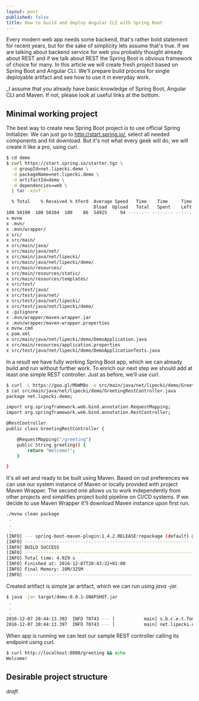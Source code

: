 ```yaml
---
layout: post
published: false
title: How to build and deploy Angular CLI with Spring Boot
---
```

Every modern web app needs some backend, that's rather bold statement for recent years, but for the sake of simplicity lets assume that's true. If we are talking about backend service for web you probably thought already about REST and if we talk about REST the Spring Boot is obvious framework of choice for many. In this article we will create fresh project based on Spring Boot and Angular CLI. We'll prepare build process for single deployable artifact and see how to use it in everyday work.

_I assume that you already have basic knowledge of Spring Boot, Angular CLI and Maven. If not, please look at useful links at the bottom.

## Minimal working project

The best way to create new Spring Boot project is to use official Spring Initializer. We can just go to http://start.spring.io/, select all needed components and hit download. But it's not what every geek will do, we will create it like a pro, using curl.

```bash
$ cd demo
$ curl https://start.spring.io/starter.tgz \
  -d groupId=net.lipecki.demo \
  -d packageName=net.lipecki.demo \
  -d artifactId=demo \
  -d dependencies=web \
  | tar -xzvf -

  % Total    % Received % Xferd  Average Speed   Time    Time     Time  Current
                                 Dload  Upload   Total   Spent    Left  Speed
100 50190  100 50104  100    86  54925     94 --:--:-- --:--:-- --:--:-- 54878
x mvnw
x .mvn/
x .mvn/wrapper/
x src/
x src/main/
x src/main/java/
x src/main/java/net/
x src/main/java/net/lipecki/
x src/main/java/net/lipecki/demo/
x src/main/resources/
x src/main/resources/static/
x src/main/resources/templates/
x src/test/
x src/test/java/
x src/test/java/net/
x src/test/java/net/lipecki/
x src/test/java/net/lipecki/demo/
x .gitignore
x .mvn/wrapper/maven-wrapper.jar
x .mvn/wrapper/maven-wrapper.properties
x mvnw.cmd
x pom.xml
x src/main/java/net/lipecki/demo/DemoApplication.java
x src/main/resources/application.properties
x src/test/java/net/lipecki/demo/DemoApplicationTests.java
```

In a result we have fully working Spring Boot app, which we can already build and run without further work. To enrich our next step we should add at least one simple REST controller. Just as before, we'll use curl.

```bash
$ curl -L https://goo.gl/MbWM8s -o src/main/java/net/lipecki/demo/GreetingRestController.java
$ cat src/main/java/net/lipecki/demo/GreetingRestController.java 
package net.lipecki.demo;

import org.springframework.web.bind.annotation.RequestMapping;
import org.springframework.web.bind.annotation.RestController;

@RestController
public class GreetingRestController {

	@RequestMapping("/greeting")
	public String greeting() {
		return "Welcome!";
	}

}
```

It's all set and ready to be built using Maven. Based on out preferences we can use our system instance of Maven or locally provided with project Maven Wrapper. The second one allows us to work independently from other projects and simplifies project build pipeline on CI/CD systems. If we decide to use Maven Wrapper it'll download Maven instance upon first run.

```bash
./mvnw clean package
 .
 .
 .
[INFO] --- spring-boot-maven-plugin:1.4.2.RELEASE:repackage (default) @ demo ---
[INFO] ------------------------------------------------------------------------
[INFO] BUILD SUCCESS
[INFO] ------------------------------------------------------------------------
[INFO] Total time: 4.929 s
[INFO] Finished at: 2016-12-07T20:43:32+01:00
[INFO] Final Memory: 28M/325M
[INFO] ------------------------------------------------------------------------
```

Created artifact is simple jar artifact, which we can run using _java -jar_.

```bash
$ java -jar target/demo-0.0.1-SNAPSHOT.jar 
 .
 .
 .
2016-12-07 20:44:13.392  INFO 70743 --- [           main] s.b.c.e.t.TomcatEmbeddedServletContainer : Tomcat started on port(s): 8080 (http)
2016-12-07 20:44:13.397  INFO 70743 --- [           main] net.lipecki.demo.DemoApplication         : Started DemoApplication in 2.271 seconds (JVM running for 2.643)
```

When app is running we can test our sample REST controller calling its endpoint using curl.

```bash
$ curl http://localhost:8080/greeting && echo
Welcome!
```

## Desirable project structure

_draft_